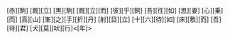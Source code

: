[赤][駒] [厩][立] [黒][駒] [厩][立][而] [彼][乎][飼] [吾][徃][如] [思][妻] [心][乗][而] [高][山] [峯][之][手][折][丹] [射][目][立] [十][六][待][如] [床][敷][而] [吾][待][君] [犬][莫][吠][行]<[年]>
